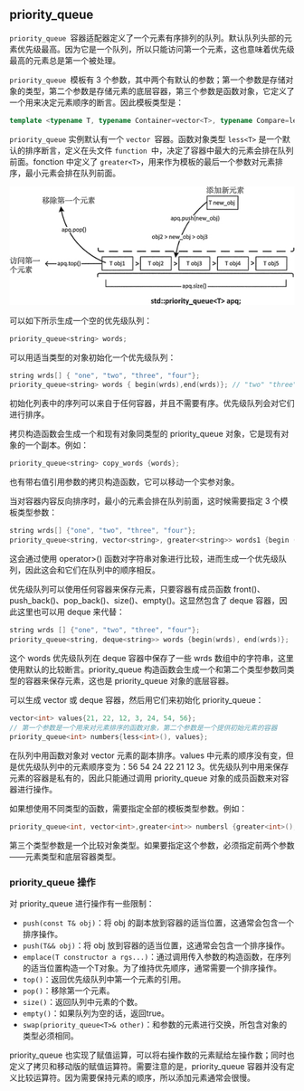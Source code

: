 ## priority_queue

`priority_queue `容器适配器定义了一个元素有序排列的队列。默认队列头部的元素优先级最高。因为它是一个队列，所以只能访问第一个元素，这也意味着优先级最高的元素总是第一个被处理。

`priority_queue `模板有 3 个参数，其中两个有默认的参数；第一个参数是存储对象的类型，第二个参数是存储元素的底层容器，第三个参数是函数对象，它定义了一个用来决定元素顺序的断言。因此模板类型是：

```c++
template <typename T, typename Container=vector<T>, typename Compare=less<T>> class priority_queue
```

`priority_queue` 实例默认有一个 `vector `容器。函数对象类型 `less<T>` 是一个默认的排序断言，定义在头文件 `function `中，决定了容器中最大的元素会排在队列前面。fonction 中定义了 `greater<T>`，用来作为模板的最后一个参数对元素排序，最小元素会排在队列前面。

![img](priority_queue.assets/2-1P913134031947.jpg)

可以如下所示生成一个空的优先级队列：

```c++
priority_queue<string> words; 
```

可以用适当类型的对象初始化一个优先级队列：

```c++
string wrds[] { "one", "two", "three", "four"};
priority_queue<string> words { begin(wrds),end(wrds)}; // "two" "three" "one" "four" 
```

初始化列表中的序列可以来自于任何容器，并且不需要有序。优先级队列会对它们进行排序。

拷贝构造函数会生成一个和现有对象同类型的 priority_queue 对象，它是现有对象的一个副本。例如：

```c++
priority_queue<string> copy_words {words};
```

也有带右值引用参数的拷贝构造函数，它可以移动一个实参对象。

当对容器内容反向排序时，最小的元素会排在队列前面，这时候需要指定 3 个模板类型参数：

```c++
string wrds[] {"one", "two", "three", "four"};
priority_queue<string, vector<string>, greater<string>> words1 {begin (wrds) , end (wrds) }; // "four" "one" "three" "two"
```

这会通过使用 operator>() 函数对字符串对象进行比较，进而生成一个优先级队列，因此这会和它们在队列中的顺序相反。

优先级队列可以使用任何容器来保存元素，只要容器有成员函数 front()、push_back()、pop_back()、size()、empty()。这显然包含了 deque 容器，因此这里也可以用 deque 来代替：

```c++
string wrds [] {"one", "two", "three", "four"};
priority_queue<string, deque<string>> words {begin(wrds), end(wrds)};  // "two" "three" "one" "four" 
```

这个 words 优先级队列在 deque 容器中保存了一些 wrds 数组中的字符串，这里使用默认的比较断言。priority_queue 构造函数会生成一个和第二个类型参数同类型的容器来保存元素，这也是 priority_queue 对象的底层容器。

可以生成 vector 或 deque 容器，然后用它们来初始化 priority_queue：

```c++
vector<int> values{21, 22, 12, 3, 24, 54, 56};
// 第一个参数是一个用来对元素排序的函数对象，第二个参数是一个提供初始元素的容器
priority_queue<int> numbers{less<int>(), values};
```

在队列中用函数对象对 vector 元素的副本排序。values 中元素的顺序没有变，但是优先级队列中的元素顺序变为：56 54 24 22 21 12 3。优先级队列中用来保存元素的容器是私有的，因此只能通过调用 priority_queue 对象的成员函数来对容器进行操作。

如果想使用不同类型的函数，需要指定全部的模板类型参数。例如：

```c++
priority_queue<int, vector<int>,greater<int>> numbersl {greater<int>(), values};
```

第三个类型参数是一个比较对象类型。如果要指定这个参数，必须指定前两个参数——元素类型和底层容器类型。

### priority_queue 操作

对 priority_queue 进行操作有一些限制：

- `push(const T& obj)`：将 obj 的副本放到容器的适当位置，这通常会包含一个排序操作。
- `push(T&& obj)`：将 obj 放到容器的适当位置，这通常会包含一个排序操作。
- `emplace(T constructor a rgs...)`：通过调用传入参数的构造函数，在序列的适当位置构造一个T对象。为了维持优先顺序，通常需要一个排序操作。
- `top()`：返回优先级队列中第一个元素的引用。
- `pop()`：移除第一个元素。
- `size()`：返回队列中元素的个数。
- `empty()`：如果队列为空的话，返回true。
- `swap(priority_queue<T>& other)`：和参数的元素进行交换，所包含对象的类型必须相同。

priority_queue 也实现了赋值运算，可以将右操作数的元素赋给左操作数；同时也定义了拷贝和移动版的赋值运算符。需要注意的是，priority_queue 容器并没有定义比较运算符。因为需要保持元素的顺序，所以添加元素通常会很慢。